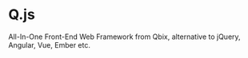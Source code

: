 # Q.js
All-In-One Front-End Web Framework from Qbix, alternative to jQuery, Angular, Vue, Ember etc.
